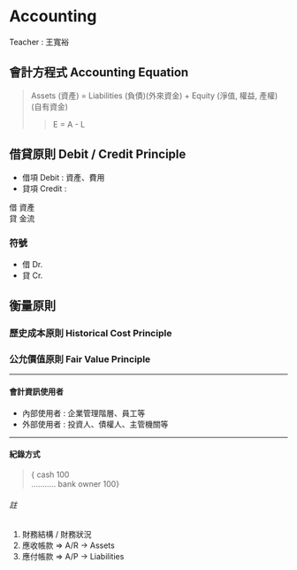 # Accounting

Teacher : 王寬裕

## 會計方程式 Accounting Equation
> Assets (資產) = Liabilities (負債)(外來資金) + Equity (淨值, 權益, 產權)(自有資金)
>> E = A - L

## 借貸原則 Debit / Credit Principle
- 借項 Debit : 資產、費用
- 貸項 Credit : 


借 資產 <br/>
貸 金流

### 符號
- 借 Dr.
- 貸 Cr.

## 衡量原則
### 歷史成本原則 Historical Cost Principle


### 公允價值原則 Fair Value Principle


----
#### 會計資訊使用者
+ 內部使用者 : 企業管理階層、員工等
+ 外部使用者 : 投資人、債權人、主管機關等


----

#### 紀錄方式
>{ cash 100 <br/>
    ........... bank owner 100}


    
###### 註
1. 財務結構 / 財務狀況
2. 應收帳款 => A/R -> Assets
3. 應付帳款 => A/P -> Liabilities